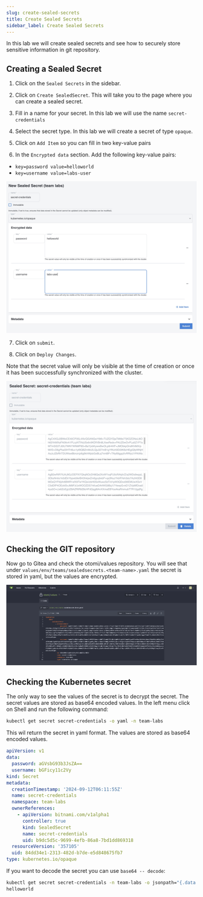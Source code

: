 ```yaml
---
slug: create-sealed-secrets
title: Create Sealed Secrets
sidebar_label: Create Sealed Secrets
---
```


In this lab we will create sealed secrets and see how to securely store sensitive information in git repository.

## Creating a Sealed Secret

1. Click on the `Sealed Secrets` in the sidebar.

2. Click on `Create SealedSecret`. This will take you to the page where you can create a sealed secret.

3. Fill in a name for your secret. In this lab we will use the name `secret-credentials`

4. Select the secret type. In this lab we will create a secret of type `opaque`.

5. Click on `Add Item` so you can fill in two key-value pairs

6. In the `Encrypted data` section. Add the following key-value pairs:

- `key=password value=helloworld`
- `key=username value=labs-user`

![Create sealed secret](../../img/create-sealed-secrets.png)

7. Click on `submit`.

8. Click on `Deploy Changes`.

Note that the secret value will only be visible at the time of creation or once it has been successfully synchronized with the cluster.

![Created sealed secret](../../img/created-sealed-secrets.png)

## Checking the GIT repository

Now go to Gitea and check the otomi/values repository. You will see that under `values/env/teams/sealedsecrets.<team-name>.yaml` the secret is stored in yaml, but the values are encrypted.

![Repository sealed secret](../../img/repository-sealed-secrets.png)

## Checking the Kubernetes secret

The only way to see the values of the secret is to decrypt the secret. The secret values are stored as base64 encoded values. In the left menu click on Shell and run the following command:

```bash
kubectl get secret secret-credentials -o yaml -n team-labs
```

This wil return the secret in yaml format. The values are stored as base64 encoded values.

```yaml
apiVersion: v1
data:
  password: aGVsbG93b3JsZA==
  username: bGFicy11c2Vy
kind: Secret
metadata:
  creationTimestamp: '2024-09-12T06:11:55Z'
  name: secret-credentials
  namespace: team-labs
  ownerReferences:
    - apiVersion: bitnami.com/v1alpha1
      controller: true
      kind: SealedSecret
      name: secret-credentials
      uid: b9dc5d5c-9699-4efb-86a8-7bd1dd869318
  resourceVersion: '357105'
  uid: 84dd34e1-2313-482d-b7de-e5d848675fb7
type: kubernetes.io/opaque
```

If you want to decode the secret you can use `base64 -- decode`:

```bash
kubectl get secret secret-credentials -n team-labs -o jsonpath="{.data.password}" | base64 --decode
helloworld
```
